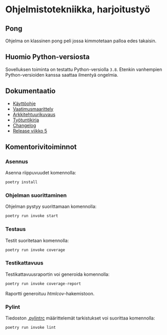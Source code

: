 # Ohjelmistotekniikka, harjoitustyö
## Pong
Ohjelma on klassinen pong peli jossa kimmotetaan palloa edes takaisin.
## Huomio Python-versiosta

Sovelluksen toiminta on testattu Python-versiolla `3.8`. Etenkin vanhempien Python-versioiden kanssa saattaa ilmentyä ongelmia.
## Dokumentaatio
- [Käyttöohje](./dokumentaatio/kayttoohje.md)
- [Vaatimusmaarittely](dokumentaatio/vaatimusmaarittely.md)
- [Arkkitehtuurikuvaus](./dokumentaatio/arkkitehtuuri.md)
- [Työtuntikirja](dokumentaatio/tyoaika.md)
- [Changelog](dokumentaatio/changelog.md)
- [Release viikko 5](https://github.com/McIlola/OhTe23/releases/tag/viikko5)

## Komentorivitoiminnot
### Asennus

Asenna riippuvuudet komennolla:
```bash
poetry install
```
### Ohjelman suorittaminen

Ohjelman pystyy suorittamaan komennolla:

```bash
poetry run invoke start
```
### Testaus

Testit suoritetaan komennolla:

```bash
poetry run invoke coverage
```

### Testikattavuus

Testikattavuusraportin voi generoida komennolla:

```bash
poetry run invoke coverage-report
```

Raportti generoituu _htmlcov_-hakemistoon.

### Pylint

Tiedoston [.pylintrc](./.pylintrc) määrittelemät tarkistukset voi suorittaa komennolla:

```bash
poetry run invoke lint
```
